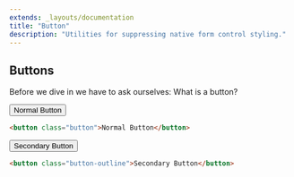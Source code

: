 ```yaml
---
extends: _layouts/documentation
title: "Button"
description: "Utilities for suppressing native form control styling."
---
```


## Buttons

Before we dive in we have to ask ourselves: What is a button?


<button class="button">Normal Button</button>
```html
<button class="button">Normal Button</button>
```

<button class="button-outline">Secondary Button</button>
```html
<button class="button-outline">Secondary Button</button>
```